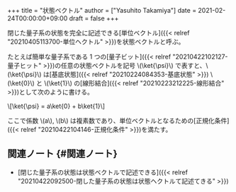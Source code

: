 +++
title = "状態ベクトル"
author = ["Yasuhito Takamiya"]
date = 2021-02-24T00:00:00+09:00
draft = false
+++

閉じた量子系の状態を完全に記述できる[単位ベクトル]({{< relref "20210405113700-単位ヘクトル" >}})を状態ベクトルと呼ぶ。

たとえば簡単な量子系である 1 つの[量子ビット]({{< relref "20210422102127-量子ヒット" >}})の任意の状態ベクトルを記号 \\(\ket{\psi}\\) で表すと、\\(\ket{\psi}\\) は[基底状態]({{< relref "20210224084353-基底状態" >}}) \\(\ket{0}\\) と \\(\ket{1}\\) の[線形結合]({{< relref "20210223212225-線形結合" >}})として次のように書ける。

\\[\ket{\psi} = a\ket{0} + b\ket{1}\\]

ここで係数 \\(a\\), \\(b\\) は複素数であり、単位ベクトルとなるための[正規化条件]({{< relref "20210422104146-正規化条件" >}})を満たす。


## 関連ノート {#関連ノート}

-   [閉じた量子系の状態は状態ベクトルで記述できる]({{< relref "20210422092500-閉した量子系の状態は状態ヘクトルて記述てきる" >}})
